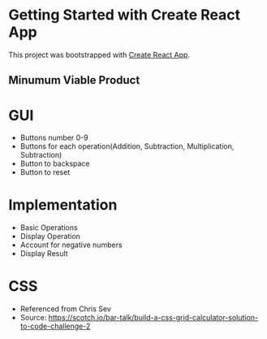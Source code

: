 # Getting Started with Create React App

This project was bootstrapped with [Create React App](https://github.com/facebook/create-react-app).

## Minumum Viable Product 

# GUI

- Buttons number 0-9
- Buttons for each operation(Addition, Subtraction, Multiplication, Subtraction)
- Button to backspace
- Button to reset

# Implementation

- Basic Operations
- Display Operation
- Account for negative numbers
- Display Result

# CSS 

- Referenced from Chris Sev
- Source: https://scotch.io/bar-talk/build-a-css-grid-calculator-solution-to-code-challenge-2
